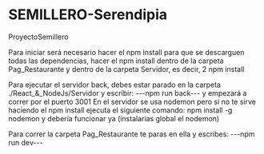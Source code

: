 # SEMILLERO-Serendipia
ProyectoSemillero

Para iniciar será necesario hacer el npm install para que se descarguen todas las dependencias, hacer el npm install dentro de la carpeta Pag_Restaurante y dentro de la carpeta Servidor, es decir, 2 npm install

Para ejecutar el servidor back, debes estar parado en la carpeta ./React_&_NodeJs/Servidor y escribir:
---npm run back--- y empezará a correr por el puerto 3001
En el servidor se usa nodemon pero si no te sirve haciendo el npm install ejecuta el siguiente comando:
npm install -g nodemon
y debería funcionar ya (instalarias global el nodemon)

Para correr la carpeta Pag_Restaurante te paras en ella y escribes:
---npm run dev---
